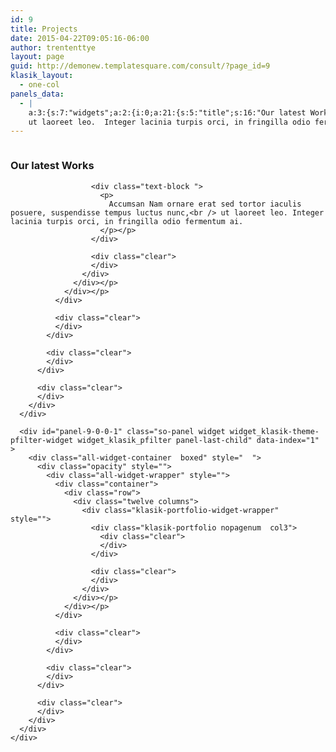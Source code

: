 ```yaml
---
id: 9
title: Projects
date: 2015-04-22T09:05:16-06:00
author: trententtye
layout: page
guid: http://demonew.templatesquare.com/consult/?page_id=9
klasik_layout:
  - one-col
panels_data:
  - |
    a:3:{s:7:"widgets";a:2:{i:0;a:21:{s:5:"title";s:16:"Our latest Works";s:8:"subtitle";s:0:"";s:4:"text";s:164:"Accumsan Nam ornare erat sed tortor iaculis posuere, suspendisse tempus luctus nunc,
    ut laoreet leo.  Integer lacinia turpis orci, in fringilla odio fermentum ai. ";s:11:"customclass";s:14:"marginbottom50";s:7:"wpautop";s:2:"on";s:6:"layout";s:5:"boxed";s:10:"spacingtop";s:0:"";s:13:"spacingbottom";s:0:"";s:11:"spacingside";s:0:"";s:10:"border_top";s:0:"";s:13:"border_bottom";s:0:"";s:16:"background_image";s:0:"";s:16:"background_color";s:0:"";s:18:"background_opacity";s:7:"default";s:17:"background_repeat";s:7:"default";s:19:"background_position";s:7:"default";s:21:"background_attachment";s:7:"default";s:15:"background_size";s:7:"default";s:20:"show_advanced_option";b:0;s:20:"customize_background";b:0;s:11:"panels_info";a:6:{s:5:"class";s:17:"Klasik_TextWidget";s:3:"raw";b:0;s:4:"grid";i:0;s:4:"cell";i:0;s:2:"id";i:0;s:5:"style";a:1:{s:18:"background_display";s:4:"tile";}}}i:1;a:25:{s:5:"title";s:0:"";s:8:"subtitle";s:0:"";s:8:"category";a:3:{s:7:"bedroom";s:7:"bedroom";s:8:"interior";s:8:"interior";s:10:"livingroom";s:10:"livingroom";}s:7:"display";s:7:"default";s:4:"cols";s:1:"3";s:8:"showpost";s:1:"9";s:8:"longdesc";s:0:"";s:11:"customclass";s:0:"";s:6:"layout";s:5:"boxed";s:10:"spacingtop";s:0:"";s:13:"spacingbottom";s:0:"";s:11:"spacingside";s:0:"";s:10:"border_top";s:0:"";s:13:"border_bottom";s:0:"";s:16:"background_image";s:0:"";s:16:"background_color";s:0:"";s:18:"background_opacity";s:7:"default";s:17:"background_repeat";s:7:"default";s:19:"background_position";s:7:"default";s:21:"background_attachment";s:7:"default";s:15:"background_size";s:7:"default";s:11:"panels_info";a:5:{s:5:"class";s:20:"Klasik_PFilterWidget";s:4:"grid";i:0;s:4:"cell";i:0;s:2:"id";i:1;s:5:"style";a:2:{s:27:"background_image_attachment";b:0;s:18:"background_display";s:4:"tile";}}s:13:"enablepagenum";s:0:"";s:20:"show_advanced_option";b:0;s:20:"customize_background";b:0;}}s:5:"grids";a:1:{i:0;a:2:{s:5:"cells";i:1;s:5:"style";a:0:{}}}s:10:"grid_cells";a:1:{i:0;a:2:{s:4:"grid";i:0;s:6:"weight";i:1;}}}
---
```

<div id="pl-9"  class="panel-layout" >
  <div id="pg-9-0"  class="panel-grid panel-no-style" >
    <div id="pgc-9-0-0"  class="panel-grid-cell" >
      <div id="panel-9-0-0-0" class="marginbottom50 so-panel widget widget_klasik-text-widget widget_klasik_text panel-first-child" data-index="0" >
        <div class="all-widget-container  boxed" style="  ">
          <div class="opacity" style="">
            <div class="all-widget-wrapper" style="">
              <div class="container">
                <div class="row">
                  <div class="twelve columns">
                    <div class="klasik-text-widget-wrapper"  style="">
                      <h3 class="widget-title">
                        Our latest Works<span class="line-wrap"><span class="line"></span></span>
                      </h3>
                      
                      <div class="text-block ">
                        <p>
                          Accumsan Nam ornare erat sed tortor iaculis posuere, suspendisse tempus luctus nunc,<br /> ut laoreet leo. Integer lacinia turpis orci, in fringilla odio fermentum ai.
                        </p></p>
                      </div>
                      
                      <div class="clear">
                      </div>
                    </div>
                  </div></p>
                </div></p>
              </div>
              
              <div class="clear">
              </div>
            </div>
            
            <div class="clear">
            </div>
          </div>
          
          <div class="clear">
          </div>
        </div>
      </div>
      
      <div id="panel-9-0-0-1" class="so-panel widget widget_klasik-theme-pfilter-widget widget_klasik_pfilter panel-last-child" data-index="1" >
        <div class="all-widget-container  boxed" style="  ">
          <div class="opacity" style="">
            <div class="all-widget-wrapper" style="">
              <div class="container">
                <div class="row">
                  <div class="twelve columns">
                    <div class="klasik-portfolio-widget-wrapper"  style="">
                      <div class="klasik-portfolio nopagenum  col3">
                        <div class="clear">
                        </div>
                      </div>
                      
                      <div class="clear">
                      </div>
                    </div>
                  </div></p>
                </div></p>
              </div>
              
              <div class="clear">
              </div>
            </div>
            
            <div class="clear">
            </div>
          </div>
          
          <div class="clear">
          </div>
        </div>
      </div>
    </div>
  </div>
</div>

<!-- AddThis Advanced Settings generic via filter on the_content -->

<!-- AddThis Share Buttons generic via filter on the_content -->